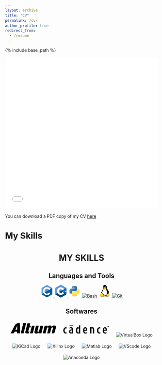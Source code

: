 ```yaml
---
layout: archive
title: "CV"
permalink: /cv/
author_profile: true
redirect_from:
  - /resume
---
```

 
{% include base_path %}

<iframe src="/files/CV_Feb_2025.pdf" width="100%" height="500" frameborder="0" style="border: none;" ></iframe>

You can download a PDF copy of my CV [here](/files/CV_Feb_2025.pdf)

# My Skills
<h1 align="center">MY SKILLS</h1>

<h2 align="center">Languages and Tools</h2>
<p align="center">
  <a href="https://raw.githubusercontent.com/devicons/devicon/master/icons/c/c-original.svg">
    <img src="https://raw.githubusercontent.com/devicons/devicon/master/icons/c/c-original.svg" alt="C" width="42" height="42"/>
  </a>
  <a href="https://raw.githubusercontent.com/devicons/devicon/master/icons/cplusplus/cplusplus-original.svg">
  <img src="https://raw.githubusercontent.com/devicons/devicon/master/icons/cplusplus/cplusplus-original.svg" alt="cplusplus" width="42" height="42" />
  </a>
  <a href="https://raw.githubusercontent.com/devicons/devicon/master/icons/python/python-original.svg">
    <img src="https://raw.githubusercontent.com/devicons/devicon/master/icons/python/python-original.svg" alt="Python" width="42" height="42"/>
  </a>
  <a href="https://www.vectorlogo.zone/logos/gnu_bash/gnu_bash-icon.svg">
    <img src="https://www.vectorlogo.zone/logos/gnu_bash/gnu_bash-icon.svg" alt="Bash" width="42" height="42"/>
  </a>
  <a href="https://raw.githubusercontent.com/devicons/devicon/master/icons/linux/linux-original.svg">
    <img src="https://raw.githubusercontent.com/devicons/devicon/master/icons/linux/linux-original.svg" alt="Linux" width="42" height="42"/>
  </a>
   <a href="https://cdn.jsdelivr.net/gh/devicons/devicon@latest/icons/git/git-original.svg">
    <img src="https://cdn.jsdelivr.net/gh/devicons/devicon@latest/icons/git/git-original.svg" alt="Git" width="42" height="42"/>
  </a>
</p>
          
<h2 align="center">Softwares</h2>
<!-- ![Logo](/images/altium.png){width = 50} -->
<div style="text-align: center;">
  <img src="/images/altium.png" alt="Altium Designer Logo" width="150" style="margin: 10px;">
  <img src="/images/cadence.png" alt="Cadence Logo" width="150" style="margin: 10px;">
  <img src="https://images.seeklogo.com/logo-png/30/1/virtual-box-logo-png_seeklogo-306172.png" alt="VirtualBox Logo" width="150" style="margin: 10px;">
  <img src="https://upload.wikimedia.org/wikipedia/commons/5/59/KiCad-Logo.svg" alt="KiCad Logo" width="150" style="margin: 10px;">
  <img src="https://upload.wikimedia.org/wikipedia/commons/c/cb/Xilinx_logo.svg" alt="Xilinx Logo" width="150" style="margin: 10px;">
  <img src="https://upload.wikimedia.org/wikipedia/commons/4/4b/Matlab_icon.png" alt="Matlab Logo" width="150" style="margin: 10px;">
  <img src="https://upload.wikimedia.org/wikipedia/commons/9/9a/Visual_Studio_Code_1.35_icon.svg" alt="VScode Logo" width="120" style="margin: 10px;">
  <img src="https://cdn.jsdelivr.net/gh/devicons/devicon@latest/icons/anaconda/anaconda-original.svg" alt="Anaconda Logo" width="120" style="margin: 10px;">
</div>
<!--
Education
======
* M.S. in Electronics Engineering, Joanneum University of Applied Sciences, 2024 - present
* B.S. in Electrical Engineering, University of Pécs, 2023

Work experience
======
* Lecturer
  * University of Pécs, February 2023 - January 2025

  
Skills
======
* Hardware Design
  * PCB design with Altium Designer
* Software Design
  * C++
  * Python
  * RTOS
* Laboratory Tools
  * Oscilloscope
  * Power Supply


  
Talks
======
  <ul>{% for post in site.talks reversed %}
    {% include archive-single-talk-cv.html  %}
  {% endfor %}</ul>
  
Teaching
======
  <ul>{% for post in site.teaching reversed %}
    {% include archive-single-cv.html %}
  {% endfor %}</ul>
 -->
 

